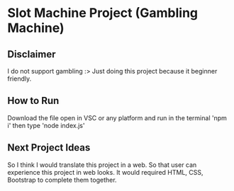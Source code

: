 # Slot Machine Project (Gambling Machine)

## Disclaimer
I do not support gambling :> Just doing this project because it beginner friendly.

## How to Run
Download the file
open in VSC or any platform and run in the terminal 'npm i'
then type 'node index.js'

## Next Project Ideas
So I think I would translate this project in a web. So that user can experience this project in web looks.
It would required HTML, CSS, Bootstrap to complete them together.


